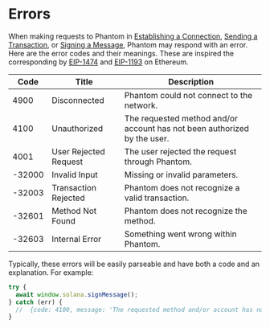 # Errors

When making requests to Phantom in [Establishing a Connection](establishing-a-connection.md), [Sending a Transaction](sending-a-transaction.md), or [Signing a Message](signing-a-message.md), Phantom may respond with an error. Here are the error codes and their meanings. These are inspired the corresponding by [EIP-1474](https://eips.ethereum.org/EIPS/eip-1474#error-codes) and [EIP-1193](https://eips.ethereum.org/EIPS/eip-1193#provider-errors) on Ethereum.

| Code   | Title                 | Description                                                              |
| ------ | --------------------- | ------------------------------------------------------------------------ |
| 4900   | Disconnected          | Phantom could not connect to the network.                                |
| 4100   | Unauthorized          | The requested method and/or account has not been authorized by the user. |
| 4001   | User Rejected Request | The user rejected the request through Phantom.                           |
| -32000 | Invalid Input         | Missing or invalid parameters.                                           |
| -32003 | Transaction Rejected  | Phantom does not recognize a valid transaction.                          |
| -32601 | Method Not Found      | Phantom does not recognize the method.                                   |
| -32603 | Internal Error        | Something went wrong within Phantom.                                     |

Typically, these errors will be easily parseable and have both a code and an explanation. For example:

```javascript
try {
  await window.solana.signMessage();
} catch (err) {
  //  {code: 4100, message: 'The requested method and/or account has not been authorized by the user.'}
}
```
